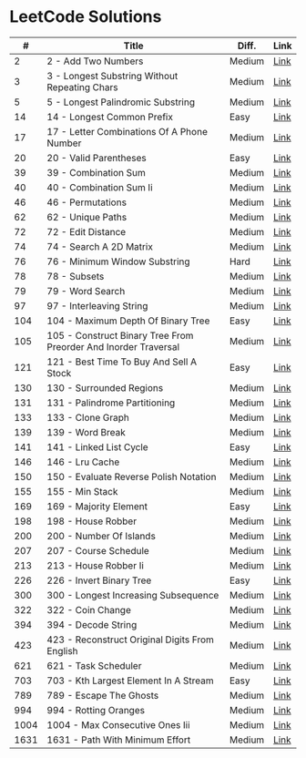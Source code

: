 # LeetCode Solutions

| # | Title | Diff. | Link |
|---|-------|-------|------|
| 2 | 2 - Add Two Numbers | Medium | [Link](https://leetcode.com/problems/add-two-numbers/description/) |
| 3 | 3 - Longest Substring Without Repeating Chars | Medium | [Link](https://leetcode.com/problems/longest-substring-without-repeating-characters/description/) |
| 5 | 5 - Longest Palindromic Substring | Medium | [Link](https://leetcode.com/problems/longest-palindromic-substring/description/) |
| 14 | 14 - Longest Common Prefix | Easy | [Link](https://leetcode.com/problems/longest-common-prefix/) |
| 17 | 17 - Letter Combinations Of A Phone Number | Medium | [Link](https://leetcode.com/problems/letter-combinations-of-a-phone-number/description/) |
| 20 | 20 - Valid Parentheses | Easy | [Link](https://leetcode.com/problems/valid-parentheses/description/) |
| 39 | 39 - Combination Sum | Medium | [Link](https://leetcode.com/problems/combination-sum/) |
| 40 | 40 - Combination Sum Ii | Medium | [Link](https://leetcode.com/problems/combination-sum-ii/) |
| 46 | 46 - Permutations | Medium | [Link](https://leetcode.com/problems/permutations/description/) |
| 62 | 62 - Unique Paths | Medium | [Link](https://leetcode.com/problems/unique-paths/) |
| 72 | 72 - Edit Distance | Medium | [Link](https://leetcode.com/problems/edit-distance/) |
| 74 | 74 - Search A 2D Matrix | Medium | [Link](https://leetcode.com/problems/search-a-2d-matrix/description/) |
| 76 | 76 - Minimum Window Substring | Hard | [Link](https://leetcode.com/problems/minimum-window-substring/description/) |
| 78 | 78 - Subsets | Medium | [Link](https://leetcode.com/problems/subsets/description/) |
| 79 | 79 - Word Search | Medium | [Link](https://leetcode.com/problems/word-search/description/) |
| 97 | 97 - Interleaving String | Medium | [Link](https://leetcode.com/problems/interleaving-string/) |
| 104 | 104 - Maximum Depth Of Binary Tree | Easy | [Link](https://leetcode.com/problems/maximum-depth-of-binary-tree/description/) |
| 105 | 105 - Construct Binary Tree From Preorder And Inorder Traversal | Medium | [Link](https://leetcode.com/problems/construct-binary-tree-from-preorder-and-inorder-traversal/description/) |
| 121 | 121 - Best Time To Buy And Sell A Stock | Easy | [Link](https://leetcode.com/problems/best-time-to-buy-and-sell-stock/description/) |
| 130 | 130 - Surrounded Regions | Medium | [Link](https://leetcode.com/problems/surrounded-regions/description/) |
| 131 | 131 - Palindrome Partitioning | Medium | [Link](https://leetcode.com/problems/palindrome-partitioning/) |
| 133 | 133 - Clone Graph | Medium | [Link](https://leetcode.com/problems/clone-graph/description/) |
| 139 | 139 - Word Break | Medium | [Link](https://leetcode.com/problems/word-break/description/) |
| 141 | 141 - Linked List Cycle | Easy | [Link](https://leetcode.com/problems/linked-list-cycle/description/) |
| 146 | 146 - Lru Cache | Medium | [Link](https://leetcode.com/problems/lru-cache/) |
| 150 | 150 - Evaluate Reverse Polish Notation | Medium | [Link](https://leetcode.com/problems/evaluate-reverse-polish-notation/description/) |
| 155 | 155 - Min Stack | Medium | [Link](https://leetcode.com/problems/min-stack/description/) |
| 169 | 169 - Majority Element | Easy | [Link](https://leetcode.com/problems/majority-element/description/) |
| 198 | 198 - House Robber | Medium | [Link](https://leetcode.com/problems/house-robber/) |
| 200 | 200 - Number Of Islands | Medium | [Link](https://leetcode.com/problems/number-of-islands/description/) |
| 207 | 207 - Course Schedule | Medium | [Link](https://leetcode.com/problems/course-schedule/description/) |
| 213 | 213 - House Robber Ii | Medium | [Link](https://leetcode.com/problems/house-robber-ii/) |
| 226 | 226 - Invert Binary Tree | Easy | [Link](https://leetcode.com/problems/invert-binary-tree/description/) |
| 300 | 300 - Longest Increasing Subsequence | Medium | [Link](https://leetcode.com/problems/longest-increasing-subsequence/) |
| 322 | 322 - Coin Change | Medium | [Link](https://leetcode.com/problems/coin-change/) |
| 394 | 394 - Decode String | Medium | [Link](https://leetcode.com/problems/decode-string/) |
| 423 | 423 - Reconstruct Original Digits From English | Medium | [Link](https://leetcode.com/problems/reconstruct-original-digits-from-english/) |
| 621 | 621 - Task Scheduler | Medium | [Link](https://leetcode.com/problems/task-scheduler/description/) |
| 703 | 703 - Kth Largest Element In A Stream | Easy | [Link](https://leetcode.com/problems/kth-largest-element-in-a-stream/description/) |
| 789 | 789 - Escape The Ghosts | Medium | [Link](https://leetcode.com/problems/escape-the-ghosts/) |
| 994 | 994 - Rotting Oranges | Medium | [Link](https://leetcode.com/problems/rotting-oranges/description/) |
| 1004 | 1004 - Max Consecutive Ones Iii | Medium | [Link](https://leetcode.com/problems/max-consecutive-ones-iii/) |
| 1631 | 1631 - Path With Minimum Effort | Medium | [Link](https://leetcode.com/problems/path-with-minimum-effort/) |